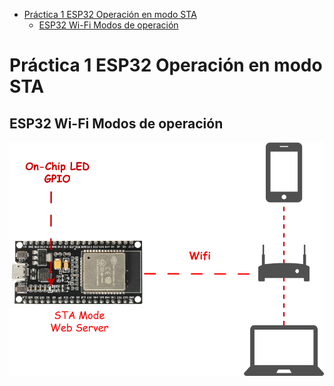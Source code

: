 - [Práctica 1 ESP32 Operación en modo STA](#práctica-1-esp32-operación-en-modo-sta)
  - [ESP32 Wi-Fi Modos de operación](#esp32-wi-fi-modos-de-operación)


# Práctica 1 ESP32 Operación en modo STA

## ESP32 Wi-Fi Modos de operación



![alt text](ESP32-STA-Mode.svg)